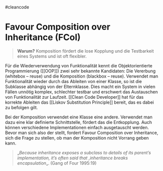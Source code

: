 #cleancode 
# Favour Composition over Inheritance (FCoI)

>**Warum?**
>Komposition fördert die lose Kopplung und die Testbarkeit eines Systems und ist oft flexibler.

Für die Wiederverwendung von Funktionalität kennt die Objektorientierte Programmierung ([[OOP]]) zwei sehr bekannte Kandidaten: Die Vererbung (whitebox – reuse) und die Komposition (blackbox – reuse). Verwendet man Funktionalität wieder durch das Ableiten von einer Klasse, so ist die Subklasse abhängig von der Elternklasse. Dies macht ein System in vielen Fällen unnötig komplex, schlechter testbar und erschwert das Austauschen von Funktionalität zur Laufzeit. [[Clean Code Developer]] hat für das korrekte Ableiten das [[Liskov Substitution Principle]] bereit, das es dabei zu befolgen gilt.

Bei der Komposition verwendet eine Klasse eine andere. Verwendet man dazu eine klar definierte Schnittstelle, fördert das die Entkopplung. Auch können verschiedene Implementationen einfach ausgetauscht werden. Bevor man sich also der  stellt, fordert Favour Composition over Inheritance, sich die Frage zu stellen, ob man der Komposition nicht Vorrang geben kann.

> „_Because inheritance exposes a subclass to details of its parent’s implementation, it’s often said that ‚inheritance breaks encapsulation_„. (Gang of Four 1995:19)

